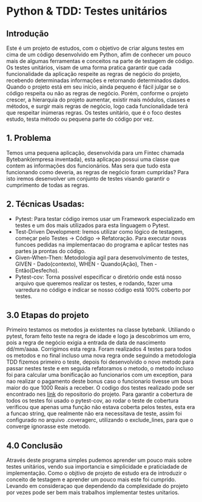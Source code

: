 # Python & TDD: Testes unitários


## Introdução

Este é um projeto de estudos, com o objetivo de criar alguns testes em cima de um código desenvolvido em Python, afim de conhecer um pouco mais de algumas ferramentas e conceitos na parte de testagem de código. Os testes unitários, visam de uma forma pratica garantir que cada funcionalidade da aplicação respeite as regras de negócio do projeto, recebendo determinadas informações e retornando determinados dados. Quando o projeto está em seu início, ainda pequeno é fácil julgar se o código respeita ou não as regras de negócio. Porém, conforme o projeto crescer, a hierarquia do projeto aumentar, existir mais módulos, classes e métodos, e surgir mais regras de negócio, logo cada funcionalidade terá que respeitar inúmeras regras.
Os testes unitário, que é o foco destes estudo, testa método ou pequena parte do código por vez.

## 1. Problema

 Temos uma pequena aplicação, desenvolvida para um Fintec chamada Bytebank(empresa inventada), esta aplicaçao possui uma classe que contem as informações dos funcionários. Mas sera que tudo esta funcionando como deveria, as regras de negócio foram cumpridas? Para isto iremos desenvolver um conjunto de testes visando garantir o cumprimento de todas as regras. 

## 2. Técnicas Usadas:

- Pytest: Para testar código iremos usar um Framework especializado em testes e um dos mais utilizados para esta linguagem o Pytest.
- Test-Driven Development: Iremos utilizar como lógico de testagem, começar pelo Testes -> Código -> Refatoração. Para executar novas funcoes pedidas na implementacao do programa e aplicar testes nas partes ja prontas do código.
- Given-When-Then: Metodologia agil para desenvolvimento de testes, GIVEN - Dado(contexto), WHEN - Quando(Ação), Then - Então(Desfecho).
- Pytest-cov:  Torna possível especificar o diretório onde está nosso arquivo que queremos realizar os testes, e rodando, fazer uma varredura no código e indicar se nosso código está 100% coberto por testes.

## 3.0 Etapas do projeto

Primeiro testamos os metodos ja existentes na classe bytebank. Utiliando o pytest, foram feito teste na regra de idade e logo ja descobrimos um erro, pois a regra de negócio exigia a entrada de data de nascimento dd/mm/aaaa. Corrigimos esta regra. 
Foram realizados 4 testes para todos os metodos e no final incluso uma nova regra onde seguindo a metodologia TDD fizemos primeiro o teste, depois foi desenvolvido o novo metodo para passar nestes teste e em seguida refatoramos o metodo, o metodo incluso foi para calcular uma bonificação ao funcionarios com um exception, para nao realizar o pagamento deste bonus caso o funcionario tivesse um bous maior do que 1000 Reais a receber. 
O codigo dos testes realizado pode ser encontrado nes [link](https://github.com/LucasAsilveira/Python-TDD/blob/main/tests/test_bytebank.py) do repositorio do projeto.
Para garantir a cobertura de todos os testes foi usado o pytest-cov, ao rodar o teste de cobertura verificou que apenas uma função não estava coberta pelos testes, esta era a funcao string, que realmente não era necessitava de teste, assim foi configurado no arquivo .coveragerc, utilizando o exclude_lines, para que o converge ignorasse este metodo. 

## 4.0 Conclusão

Através deste programa simples pudemos aprender um pouco mais sobre testes unitários, vendo sua importancia e simplicidade e praticiadade de implementação. Como o objtivo de projeto de estudo era de introduzir o conceito de testagem e aprender um pouco mais este foi cumprido. Levando em consideraçao que dependendo da complexidade do projeto por vezes pode ser bem mais trabalhos implementar testes unitarios. 
